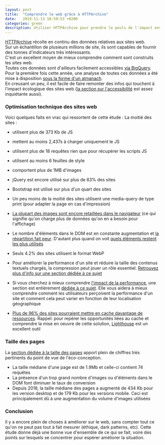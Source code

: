 ```yaml
---
layout: post
title:  "Comprendre le web grâce à HTTPArchive"
date:   2019-11-13 10:59:53 +0200
categories: green
description: Utiliser HTTPArchive pour prendre le pouls de l'impact environnemental du web (et l'application des bonnes pratiques).
---
```

[HTTPArchive](https://httparchive.org/) récolte en continu des données relatives aux sites web.  
Sur un échantillon de plusieurs millions de site, ils sont capables de fournir des tonnes d'indicateurs très intéressants.  
C'est un excellent moyen de mieux comprendre comment sont construits les sites web.  
Toutes ces données sont d'ailleurs facilement accessibles [via BigQuery](https://github.com/HTTPArchive/httparchive.org/blob/master/docs/gettingstarted_bigquery.md).  
Pour la première fois cette année, une analyse de toutes ces données a été mise à disposition [sous la forme d'un almanach](https://almanac.httparchive.org/en/2019).  
En creusant un peu, il est facile de faire remonter des infos qui touchent à l'impact écologique des sites web ([la section sur l'accessibilité](https://almanac.httparchive.org/en/2019/accessibility) est assez inquiétante aussi).  


### Optimisation technique des sites web
Voici quelques faits en vrac qui ressortent de cette étude : 
La moitié des sites :
* utilisent plus de 373 Kb de JS
* mettent au moins 2,437s à charger uniquement le JS
* utilisent plus de 18 requêtes rien que pour récupérer les scripts JS
* utilisent au moins 6 feuilles de style
* comportent plus de 1MB d'images

* jQuery est encore utilisé sur plus de 83% des sites
* Bootstrap est utilisé sur plus d'un quart des sites
* Un peu moins de la moitié des sites utilisent une media-query de type print (pour adapter la page en cas d'impression)
* [La plupart des images sont encore retaillées dans le navigateur](https://docs.google.com/spreadsheets/d/e/2PACX-1vSViHIntdF6-bHAI0cl1HelY_X8rR4lf0P3W2Y8I5SyVMxG-ptggTHfWA0qrrU47RvuAydLE6Zex6L3/pubchart?oid=2027393897&format=interactive) (ce qui signifie qu'on charge plus de données qu'on en a besoin pour l'affichage)  
* Le nombre d'éléments dans le DOM est en constante augmentation et [la répartition fait peur](https://docs.google.com/spreadsheets/d/e/2PACX-1vTbHgqcSepZye6DrCTpifFAUYxKT1hEO56585awyMips8oiPMLYu20GETuIE8mALkm814ObJyktEe2P/pubchart?oid=2141583176&format=interactive). D'autant plus quand on voit [quels éléments restent les plus utilisés](https://docs.google.com/spreadsheets/d/e/2PACX-1vTbHgqcSepZye6DrCTpifFAUYxKT1hEO56585awyMips8oiPMLYu20GETuIE8mALkm814ObJyktEe2P/pubchart?oid=1694360298&format=interactive)
* Seuls 4.2% des sites utilisent le format WebP  
* Pour améliorer la performance d'un site et réduire la taille des contenus textuels chargés, la compression peut jouer un rôle essentiel. [Retrouvez plus d'info sur une section dédiée à ce sujet](https://almanac.httparchive.org/en/2019/compression)
* Si vous cherchez à mieux comprendre [l'impact de la performance](https://ldevernay.github.io/green/2019/11/12/performance.html), une section est entièrement [dédiée à ce sujet](https://almanac.httparchive.org/en/2019/performance). Elle vous aidera à mieux comprendre comment les utilisateurs perçoivent la performance d'un site et comment cela peut varier en fonction de leur localisation géographique  
* [Plus de 96% des sites pourraient mettre en cache davantage de ressources](https://almanac.httparchive.org/en/2019/caching). Rappel: pour repérer les opportunités liées au cache et comprendre la mise en oeuvre de cette solution, [Lighthouse](https://web.dev/measure/) est un excellent outil

### Taille des pages
La [section dédiée à la taille des pages](https://almanac.httparchive.org/en/2019/page-weight) apport plein de chiffres très pertinents du point de vue de l'éco-conception.  
* La taille médiane d'une page est de 1.9Mb et celle-ci contient 74 requêtes  
* La présence d'un trop grand nombre d'images ou d'éléments dans le DOM font diminuer le taux de conversion  
* Depuis 2018, la taille médiane des pages a augmenté de 434 Kb pour les version desktop et de 179 Kb pour les versions mobile. Ceci est principalement dû à une augmentation du volume d'images utilisées  

### Conclusion
Il y a encore plein de choses à améliorer sur le web, sans compter tout ce qu'on ne peut pas tout à fait mesurer (éthique, dark patterns, etc). Cette étude donne déjà une bonne vue d'ensemble de ce qui se fait, voire des points sur lesquels se concentrer pour espérer améliorer la situation. 
